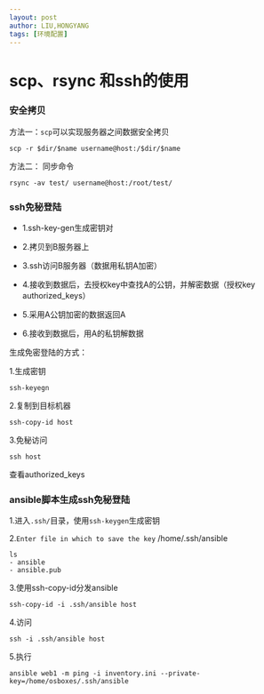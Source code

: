 ```yaml
---
layout: post
author: LIU,HONGYANG
tags: [环境配置]
---
```




# scp、rsync 和ssh的使用

### 安全拷贝



方法一：`scp`可以实现服务器之间数据安全拷贝

```shell
scp -r $dir/$name username@host:/$dir/$name
```

方法二：
同步命令
```shell
rsync -av test/ username@host:/root/test/
```
### ssh免秘登陆

- 1.ssh-key-gen生成密钥对

- 2.拷贝到B服务器上

- 3.ssh访问B服务器（数据用私钥A加密）

- 4.接收到数据后，去授权key中查找A的公钥，并解密数据（授权key authorized_keys）

- 5.采用A公钥加密的数据返回A

- 6.接收到数据后，用A的私钥解数据

生成免密登陆的方式：

1.生成密钥
```shell
ssh-keyegn
```
2.复制到目标机器

```shell
ssh-copy-id host
```

3.免秘访问
```shell
ssh host
```

查看authorized_keys

### ansible脚本生成ssh免秘登陆

1.进入`.ssh/`目录，使用`ssh-keygen`生成密钥

2.`Enter file in which to save the key` /home/.ssh/ansible

```shell
ls
- ansible
- ansible.pub
```

3.使用ssh-copy-id分发ansible

```shell
ssh-copy-id -i .ssh/ansible host
```

4.访问

```shell
ssh -i .ssh/ansible host
```

5.执行

```shell
ansible web1 -m ping -i inventory.ini --private-key=/home/osboxes/.ssh/ansible
```